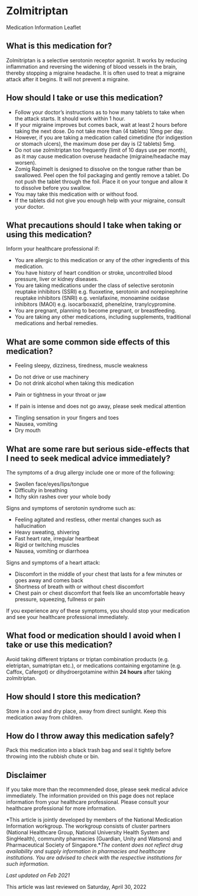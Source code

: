 # Zolmitriptan

Medication Information Leaflet

What is this medication for?
----------------------------

Zolmitriptan is a selective serotonin receptor agonist. It works by reducing inflammation and reversing the widening of blood vessels in the brain, thereby stopping a migraine headache. It is often used to treat a migraine attack after it begins. It will not prevent a migraine.

How should I take or use this medication?
-----------------------------------------

* Follow your doctor’s instructions as to how many tablets to take when the attack starts. It should work within 1 hour.
* If your migraine improves but comes back, wait at least 2 hours before taking the next dose. Do not take more than (4 tablets) 10mg per day.
* However, if you are taking a medication called cimetidine (for indigestion or stomach ulcers), the maximum dose per day is (2 tablets) 5mg.
* Do not use zolmitriptan too frequently (limit of 10 days use per month), as it may cause medication overuse headache (migraine/headache may worsen).
* Zomig Rapimelt is designed to dissolve on the tongue rather than be swallowed. Peel open the foil packaging and gently remove a tablet. Do not push the tablet through the foil. Place it on your tongue and allow it to dissolve before you swallow.
* You may take this medication with or without food.
* If the tablets did not give you enough help with your migraine, consult your doctor.

What precautions should I take when taking or using this medication?
--------------------------------------------------------------------

Inform your healthcare professional if:

* You are allergic to this medication or any of the other ingredients of this medication.
* You have history of heart condition or stroke, uncontrolled blood pressure, liver or kidney diseases.
* You are taking medications under the class of selective serotonin reuptake inhibitors (SSRI) e.g. fluoxetine, serotonin and norepinephrine reuptake inhibitors (SNRI) e.g. venlafaxine, monoamine oxidase inhibitors (MAOI) e.g. isocarboxazid, phenelzine, tranylcypromine.
* You are pregnant, planning to become pregnant, or breastfeeding.
* You are taking any other medications, including supplements, traditional medications and herbal remedies.

What are some common side effects of this medication?
-----------------------------------------------------

* Feeling sleepy, dizziness, tiredness, muscle weakness

+ Do not drive or use machinery
+ Do not drink alcohol when taking this medication

* Pain or tightness in your throat or jaw

+ If pain is intense and does not go away, please seek medical attention

* Tingling sensation in your fingers and toes
* Nausea, vomiting
* Dry mouth








What are some rare but serious side-effects that I need to seek medical advice immediately?
-------------------------------------------------------------------------------------------

The symptoms of a drug allergy include one or more of the following:

* Swollen face/eyes/lips/tongue
* Difficulty in breathing
* Itchy skin rashes over your whole body

Signs and symptoms of serotonin syndrome such as:

* Feeling agitated and restless, other mental changes such as hallucination
* Heavy sweating, shivering
* Fast heart rate, irregular heartbeat
* Rigid or twitching muscles
* Nausea, vomiting or diarrhoea



Signs and symptoms of a heart attack:

* Discomfort in the middle of your chest that lasts for a few minutes or goes away and comes back
* Shortness of breath with or without chest discomfort
* Chest pain or chest discomfort that feels like an uncomfortable heavy pressure, squeezing, fullness or pain

If you experience any of these symptoms, you should stop your medication and see your healthcare professional immediately.

What food or medication should I avoid when I take or use this medication?
--------------------------------------------------------------------------

Avoid taking different triptans or triptan combination products (e.g. eletriptan, sumatriptan etc.), or medications containing ergotamine (e.g. Caffox, Cafergot) or dihydroergotamine within **24 hours** after taking zolmitriptan.

How should I store this medication?
-----------------------------------

Store in a cool and dry place, away from direct sunlight. Keep this medication away from children.

How do I throw away this medication safely?
-------------------------------------------

Pack this medication into a black trash bag and seal it tightly before throwing into the rubbish chute or bin.

Disclaimer
----------

If you take more than the recommended dose, please seek medical advice immediately. The information provided on this page does not replace information from your healthcare professional. Please consult your healthcare professional for more information.

*This article is jointly developed by members of the National Medication Information workgroup. The workgroup consists of cluster partners (National Healthcare Group, National University Health System and SingHealth), community pharmacies (Guardian, Unity and Watsons) and Pharmaceutical Society of Singapore.**The content does not reflect drug availability and supply information in pharmacies and healthcare institutions. You are advised to check with the respective institutions for such information.*

*Last updated on Feb 2021*

This article was last reviewed on
Saturday, April 30, 2022